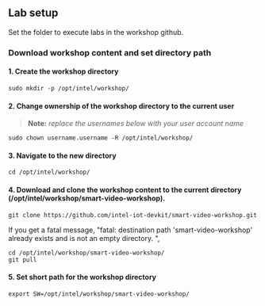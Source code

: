 ## Lab setup
Set the folder to execute labs in the workshop github.

### Download workshop content and set directory path
#### 1. Create the workshop directory

	sudo mkdir -p /opt/intel/workshop/
	
#### 2. Change ownership of the workshop directory to the current user 

> **Note:** *replace the usernames below with your user account name*
		
	sudo chown username.username -R /opt/intel/workshop/

#### 3. Navigate to the new directory

	cd /opt/intel/workshop/

#### 4. Download and clone the workshop content to the current directory (/opt/intel/workshop/smart-video-workshop).

	git clone https://github.com/intel-iot-devkit/smart-video-workshop.git
	
If you get a fatal message, "fatal: destination path 'smart-video-workshop' already exists and is not an empty directory.
",

	cd /opt/intel/workshop/smart-video-workshop/
	git pull

#### 5. Set short path for the workshop directory

	export SW=/opt/intel/workshop/smart-video-workshop/
